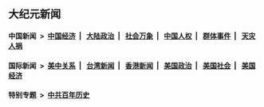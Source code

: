 ## 大纪元新闻

#### 中国新闻 &nbsp;>&nbsp; [中国经济](indexes/ncid283/README.md?06060845) &nbsp;| &nbsp; [大陆政治](indexes/ncid277/README.md?06060845) &nbsp;| &nbsp; [社会万象](indexes/ncid282/README.md?06060845) &nbsp;| &nbsp; [中国人权](indexes/ncid278/README.md?06060845) &nbsp;| &nbsp; [群体事件](indexes/ncid279/README.md?06060845) &nbsp;| &nbsp; [天灾人祸](indexes/ncid280/README.md?06060845)

#### 国际新闻 &nbsp;>&nbsp; [美中关系](indexes/nf1412576/README.md?06060845) &nbsp;| &nbsp; [台湾新闻](indexes/ncid1349361/README.md?06060845) &nbsp;| &nbsp; [香港新闻](indexes/ncid1349362/README.md?06060845) &nbsp;| &nbsp; [美国政治](indexes/ncid1078159/README.md?06060845) &nbsp;| &nbsp; [美国社会](indexes/ncid1078160/README.md?06060845) &nbsp;| &nbsp; [美国经济](indexes/ncid1078158/README.md?06060845)

#### 特别专题 &nbsp;>&nbsp; [中共百年历史](https://github.com/easy2view/epoch-special/blob/master/README.md?06060845)  
